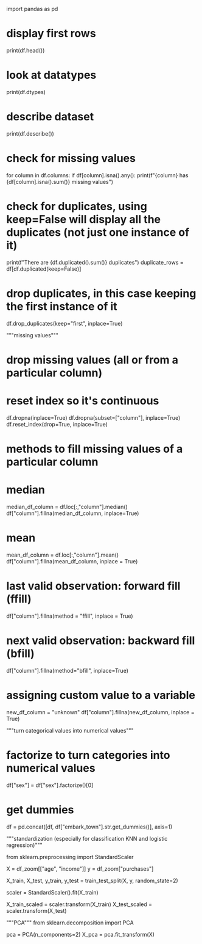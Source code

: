 import pandas as pd

# display first rows
print(df.head())

# look at datatypes
print(df.dtypes)

# describe dataset
print(df.describe())

# check for missing values
for column in df.columns:
    if df[column].isna().any():
        print(f"{column} has {df[column].isna().sum()} missing values")

# check for duplicates, using keep=False will display all the duplicates (not just one instance of it)
print(f"There are {df.duplicated().sum()} duplicates")
duplicate_rows = df[df.duplicated(keep=False)]

# drop duplicates, in this case keeping the first instance of it
df.drop_duplicates(keep="first", inplace=True)

"""missing values"""

# drop missing values (all or from a particular column)
# reset index so it's continuous
df.dropna(inplace=True)
df.dropna(subset=["column"], inplace=True)
df.reset_index(drop=True, inplace=True)

# methods to fill missing values of a particular column

# median
median_df_column = df.loc[:,"column"].median()
df["column"].fillna(median_df_column, inplace=True)

# mean
mean_df_column = df.loc[:,"column"].mean()
df["column"].fillna(mean_df_column, inplace = True)

# last valid observation: forward fill (ffill)
df["column"].fillna(method = "ffill", inplace = True)

# next valid observation: backward fill (bfill)
df["column"].fillna(method="bfill", inplace=True)

# assigning custom value to a variable
new_df_column = "unknown"
df["column"].fillna(new_df_column, inplace = True)


"""turn categorical values into numerical values"""

# factorize to turn categories into numerical values
df["sex"] = df["sex"].factorize()[0]

# get dummies
df = pd.concat([df, df["embark_town"].str.get_dummies()], axis=1)


"""standardization (especially for classification KNN and logistic regression)"""

from sklearn.preprocessing import StandardScaler

X = df_zoom[["age", "income"]]
y = df_zoom["purchases"]

X_train, X_test, y_train, y_test = train_test_split(X, y, random_state=2)

scaler = StandardScaler().fit(X_train)

X_train_scaled = scaler.transform(X_train)
X_test_scaled = scaler.transform(X_test)


"""PCA"""
from sklearn.decomposition import PCA

pca = PCA(n_components=2)
X_pca = pca.fit_transform(X)
